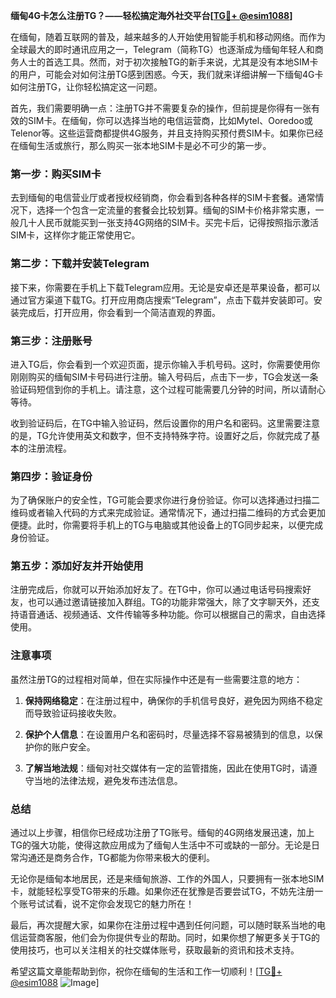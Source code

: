 **缅甸4G卡怎么注册TG？——轻松搞定海外社交平台[[TG💪+ @esim1088](https://t.me/s/esim1088)]**

在缅甸，随着互联网的普及，越来越多的人开始使用智能手机和移动网络。而作为全球最大的即时通讯应用之一，Telegram（简称TG）也逐渐成为缅甸年轻人和商务人士的首选工具。然而，对于初次接触TG的新手来说，尤其是没有本地SIM卡的用户，可能会对如何注册TG感到困惑。今天，我们就来详细讲解一下缅甸4G卡如何注册TG，让你轻松搞定这一问题。

首先，我们需要明确一点：注册TG并不需要复杂的操作，但前提是你得有一张有效的SIM卡。在缅甸，你可以选择当地的电信运营商，比如Mytel、Ooredoo或Telenor等。这些运营商都提供4G服务，并且支持购买预付费SIM卡。如果你已经在缅甸生活或旅行，那么购买一张本地SIM卡是必不可少的第一步。

### 第一步：购买SIM卡

去到缅甸的电信营业厅或者授权经销商，你会看到各种各样的SIM卡套餐。通常情况下，选择一个包含一定流量的套餐会比较划算。缅甸的SIM卡价格非常实惠，一般几十人民币就能买到一张支持4G网络的SIM卡。买完卡后，记得按照指示激活SIM卡，这样你才能正常使用它。

### 第二步：下载并安装Telegram

接下来，你需要在手机上下载Telegram应用。无论是安卓还是苹果设备，都可以通过官方渠道下载TG。打开应用商店搜索“Telegram”，点击下载并安装即可。安装完成后，打开应用，你会看到一个简洁直观的界面。

### 第三步：注册账号

进入TG后，你会看到一个欢迎页面，提示你输入手机号码。这时，你需要使用你刚刚购买的缅甸SIM卡号码进行注册。输入号码后，点击下一步，TG会发送一条验证码短信到你的手机上。请注意，这个过程可能需要几分钟的时间，所以请耐心等待。

收到验证码后，在TG中输入验证码，然后设置你的用户名和密码。这里需要注意的是，TG允许使用英文和数字，但不支持特殊字符。设置好之后，你就完成了基本的注册流程。

### 第四步：验证身份

为了确保账户的安全性，TG可能会要求你进行身份验证。你可以选择通过扫描二维码或者输入代码的方式来完成验证。通常情况下，通过扫描二维码的方式会更加便捷。此时，你需要将手机上的TG与电脑或其他设备上的TG同步起来，以便完成身份验证。

### 第五步：添加好友并开始使用

注册完成后，你就可以开始添加好友了。在TG中，你可以通过电话号码搜索好友，也可以通过邀请链接加入群组。TG的功能非常强大，除了文字聊天外，还支持语音通话、视频通话、文件传输等多种功能。你可以根据自己的需求，自由选择使用。

### 注意事项

虽然注册TG的过程相对简单，但在实际操作中还是有一些需要注意的地方：

1. **保持网络稳定**：在注册过程中，确保你的手机信号良好，避免因为网络不稳定而导致验证码接收失败。
   
2. **保护个人信息**：在设置用户名和密码时，尽量选择不容易被猜到的信息，以保护你的账户安全。

3. **了解当地法规**：缅甸对社交媒体有一定的监管措施，因此在使用TG时，请遵守当地的法律法规，避免发布违法信息。

### 总结

通过以上步骤，相信你已经成功注册了TG账号。缅甸的4G网络发展迅速，加上TG的强大功能，使得这款应用成为了缅甸人生活中不可或缺的一部分。无论是日常沟通还是商务合作，TG都能为你带来极大的便利。

无论你是缅甸本地居民，还是来缅甸旅游、工作的外国人，只要拥有一张本地SIM卡，就能轻松享受TG带来的乐趣。如果你还在犹豫是否要尝试TG，不妨先注册一个账号试试看，说不定你会发现它的魅力所在！

最后，再次提醒大家，如果你在注册过程中遇到任何问题，可以随时联系当地的电信运营商客服，他们会为你提供专业的帮助。同时，如果你想了解更多关于TG的使用技巧，也可以关注相关的社交媒体账号，获取最新的资讯和技术支持。

希望这篇文章能帮助到你，祝你在缅甸的生活和工作一切顺利！[[TG💪+ @esim1088](https://t.me/s/esim1088) ![Image](https://i.postimg.cc/4NQfJmqS/Snipaste-2025-05-13-00-14-12.png)]